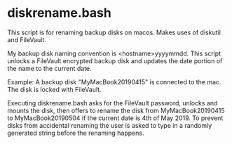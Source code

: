 # diskrename.bash
This script is for renaming backup disks on macos. Makes uses of diskutil and FileVault.

My backup disk naming convention is \<hostname\>yyyymmdd. This script unlocks a FileVault encrypted backup disk and updates the date
portion of the name to the current date.

Example: A backup disk "MyMacBook20190415" is connected to the mac. The disk is locked with FileVault.

Executing diskrename.bash asks for the FileVault password, unlocks and mounts the disk, then offers to rename the disk from
MyMacBook20190415 to MyMacBook20190504 if the current date is 4th of May 2019. To prevent disks from accidental renaming
the user is asked to type in a randomly generated string before the renaming happens.
